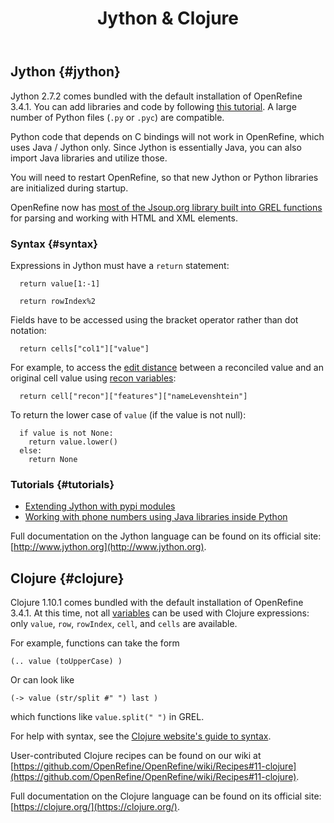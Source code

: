 ﻿---
id: jythonclojure
title: Jython & Clojure
sidebar_label: Jython & Clojure
---

## Jython {#jython}

Jython 2.7.2 comes bundled with the default installation of OpenRefine 3.4.1. You can add libraries and code by following [this tutorial](https://github.com/OpenRefine/OpenRefine/wiki/Extending-Jython-with-pypi-modules). A large number of Python files (`.py` or `.pyc`) are compatible.

Python code that depends on C bindings will not work in OpenRefine, which uses Java / Jython only. Since Jython is essentially Java, you can also import Java libraries and utilize those.

You will need to restart OpenRefine, so that new Jython or Python libraries are initialized during startup.

OpenRefine now has [most of the Jsoup.org library built into GREL functions](grelfunctions#jsoup-xml-and-html-parsing-functions) for parsing and working with HTML and XML elements.

### Syntax {#syntax}

Expressions in Jython must have a `return` statement:

```
  return value[1:-1]
```

```
  return rowIndex%2
```

Fields have to be accessed using the bracket operator rather than dot notation:

```
  return cells["col1"]["value"]
```

For example, to access the [edit distance](reconciling#reconciliation-facets) between a reconciled value and an original cell value using [recon variables](#reconciliation):

```
  return cell["recon"]["features"]["nameLevenshtein"]
```

To return the lower case of `value` (if the value is not null):

```
  if value is not None:
    return value.lower()
  else:
    return None
```

### Tutorials {#tutorials}
- [Extending Jython with pypi modules](https://github.com/OpenRefine/OpenRefine/wiki/Extending-Jython-with-pypi-modules)
- [Working with phone numbers using Java libraries inside Python](https://github.com/OpenRefine/OpenRefine/wiki/Jython#tutorial---working-with-phone-numbers-using-java-libraries-inside-python)

Full documentation on the Jython language can be found on its official site: [http://www.jython.org](http://www.jython.org).

## Clojure {#clojure}

Clojure 1.10.1 comes bundled with the default installation of OpenRefine 3.4.1. At this time, not all [variables](expressions#variables) can be used with Clojure expressions: only `value`, `row`, `rowIndex`, `cell`, and `cells` are available.

For example, functions can take the form
```
(.. value (toUpperCase) )
```

Or can look like
```
(-> value (str/split #" ") last )
```

which functions like `value.split(" ")` in GREL.

For help with syntax, see the [Clojure website's guide to syntax](https://clojure.org/guides/learn/syntax).

User-contributed Clojure recipes can be found on our wiki at [https://github.com/OpenRefine/OpenRefine/wiki/Recipes#11-clojure](https://github.com/OpenRefine/OpenRefine/wiki/Recipes#11-clojure).

Full documentation on the Clojure language can be found on its official site: [https://clojure.org/](https://clojure.org/).
